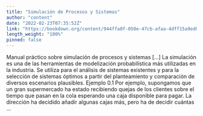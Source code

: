 ```yaml
---
title: "Simulación de Procesos y Sistemas"
author: "content"
date: "2022-02-23T07:35:52Z"
link: "https://bookdown.org/content/944ffa0f-050e-47cb-afaa-4dff15a9ed00/"
length_weight: "100%"
pinned: false
---
```


Manual práctico sobre simulación de procesos y sistemas [...] La simulación es una de las herramientas de modelización probabilística más utilizadas en la industria. Se utiliza para el análisis de sistemas existentes y para la selección de sistemas óptimos a partir del planteamiento y comparación de diversos escenarios plausibles. Ejemplo 0.1 Por ejemplo, supongamos que un gran supermercado ha estado recibiendo quejas de los clientes sobre el tiempo que pasan en la cola esperando una caja disponible para pagar. La dirección ha decidido añadir algunas cajas más, pero ha de decidir cuántas ...

